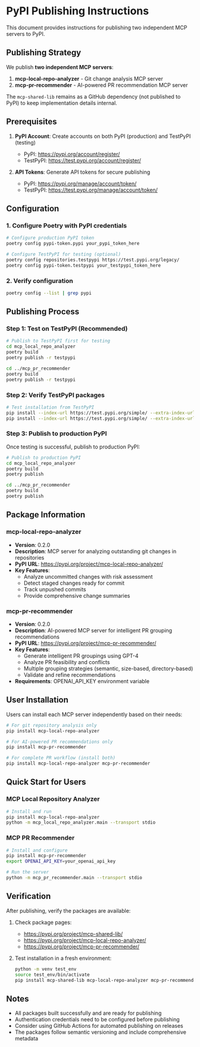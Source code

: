 # PyPI Publishing Instructions

This document provides instructions for publishing two independent MCP servers to PyPI.

## Publishing Strategy

We publish **two independent MCP servers**:
1. **mcp-local-repo-analyzer** - Git change analysis MCP server
2. **mcp-pr-recommender** - AI-powered PR recommendation MCP server

The `mcp-shared-lib` remains as a GitHub dependency (not published to PyPI) to keep implementation details internal.

## Prerequisites

1. **PyPI Account**: Create accounts on both PyPI (production) and TestPyPI (testing)
   - PyPI: https://pypi.org/account/register/
   - TestPyPI: https://test.pypi.org/account/register/

2. **API Tokens**: Generate API tokens for secure publishing
   - PyPI: https://pypi.org/manage/account/token/
   - TestPyPI: https://test.pypi.org/manage/account/token/

## Configuration

### 1. Configure Poetry with PyPI credentials

```bash
# Configure production PyPI token
poetry config pypi-token.pypi your_pypi_token_here

# Configure TestPyPI for testing (optional)
poetry config repositories.testpypi https://test.pypi.org/legacy/
poetry config pypi-token.testpypi your_testpypi_token_here
```

### 2. Verify configuration

```bash
poetry config --list | grep pypi
```

## Publishing Process

### Step 1: Test on TestPyPI (Recommended)

```bash
# Publish to TestPyPI first for testing
cd mcp_local_repo_analyzer
poetry build
poetry publish -r testpypi

cd ../mcp_pr_recommender
poetry build
poetry publish -r testpypi
```

### Step 2: Verify TestPyPI packages

```bash
# Test installation from TestPyPI
pip install --index-url https://test.pypi.org/simple/ --extra-index-url https://pypi.org/simple/ mcp-local-repo-analyzer
pip install --index-url https://test.pypi.org/simple/ --extra-index-url https://pypi.org/simple/ mcp-pr-recommender
```

### Step 3: Publish to production PyPI

Once testing is successful, publish to production PyPI:

```bash
# Publish to production PyPI
cd mcp_local_repo_analyzer
poetry build
poetry publish

cd ../mcp_pr_recommender
poetry build
poetry publish
```

## Package Information

### mcp-local-repo-analyzer
- **Version**: 0.2.0
- **Description**: MCP server for analyzing outstanding git changes in repositories
- **PyPI URL**: https://pypi.org/project/mcp-local-repo-analyzer/
- **Key Features**:
  - Analyze uncommitted changes with risk assessment
  - Detect staged changes ready for commit
  - Track unpushed commits
  - Provide comprehensive change summaries

### mcp-pr-recommender
- **Version**: 0.2.0
- **Description**: AI-powered MCP server for intelligent PR grouping recommendations
- **PyPI URL**: https://pypi.org/project/mcp-pr-recommender/
- **Key Features**:
  - Generate intelligent PR groupings using GPT-4
  - Analyze PR feasibility and conflicts
  - Multiple grouping strategies (semantic, size-based, directory-based)
  - Validate and refine recommendations
- **Requirements**: OPENAI_API_KEY environment variable

## User Installation

Users can install each MCP server independently based on their needs:

```bash
# For git repository analysis only
pip install mcp-local-repo-analyzer

# For AI-powered PR recommendations only
pip install mcp-pr-recommender

# For complete PR workflow (install both)
pip install mcp-local-repo-analyzer mcp-pr-recommender
```

## Quick Start for Users

### MCP Local Repository Analyzer

```bash
# Install and run
pip install mcp-local-repo-analyzer
python -m mcp_local_repo_analyzer.main --transport stdio
```

### MCP PR Recommender

```bash
# Install and configure
pip install mcp-pr-recommender
export OPENAI_API_KEY=your_openai_api_key

# Run the server
python -m mcp_pr_recommender.main --transport stdio
```

## Verification

After publishing, verify the packages are available:

1. Check package pages:
   - https://pypi.org/project/mcp-shared-lib/
   - https://pypi.org/project/mcp-local-repo-analyzer/
   - https://pypi.org/project/mcp-pr-recommender/

2. Test installation in a fresh environment:
   ```bash
   python -m venv test_env
   source test_env/bin/activate
   pip install mcp-shared-lib mcp-local-repo-analyzer mcp-pr-recommender
   ```

## Notes

- All packages built successfully and are ready for publishing
- Authentication credentials need to be configured before publishing
- Consider using GitHub Actions for automated publishing on releases
- The packages follow semantic versioning and include comprehensive metadata
